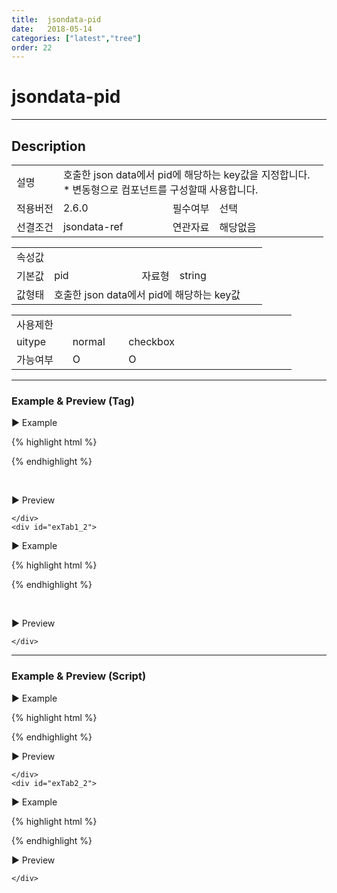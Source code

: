 ```yaml
---
title:  jsondata-pid
date:   2018-05-14
categories: ["latest","tree"]
order: 22
---
```


jsondata-pid
===

---

## Description

<table style="width:100%">
    <colgroup>
        <col width="15%"/>
        <col width="35%"/>
        <col width="15%"/>
        <col width="35%"/>
    </colgroup>
    <tr>
        <td class="tdTitle">설명</td>
        <td colspan="3">
            호출한 json data에서 pid에 해당하는 key값을 지정합니다.<br>
            * 변동형으로 컴포넌트를 구성할때 사용합니다.
        </td>
    </tr>
    <tr>
        <td class="tdTitle">적용버전</td>
        <td>2.6.0</td>
        <td class="tdTitle">필수여부</td>
        <td>선택</td>
    </tr>
    <tr>
        <td class="tdTitle">선결조건</td>
        <td>jsondata-ref</td>
        <td class="tdTitle">연관자료</td>
        <td>해당없음</td>
    </tr>
</table>
<table style="width:100%">
    <colgroup>
        <col width="15%"/>
        <col width="35%"/>
        <col width="15%"/>
        <col width="35%"/>
    </colgroup>
    <tr>
        <td class="tdTitle tdBg" colspan="4">속성값</td>
    </tr>
    <tr>
        <td class="tdTitle">기본값</td>
        <td>pid</td>
        <td class="tdTitle">자료형</td>
        <td>string</td>
    </tr>
    <tr>
        <td class="tdTitle">값형태</td>
        <td colspan="3">호출한 json data에서 pid에 해당하는 key값</td>
    </tr>
</table>
<table style="width:100%">
    <colgroup>
        <col width="20%"/>
        <col width="20%"/>
        <col width="20%"/>
        <col width="20%"/>
        <col width="20%"/>
    </colgroup>
    <tr>
        <td class="tdTitle tdBg" colspan="5">사용제한</td>
    </tr>
    <tr>
        <td>uitype</td>
        <td class="tdCenter">normal</td>
        <td class="tdCenter">checkbox</td>
        <td></td>
        <td></td>
    </tr>
    <tr>
        <td>가능여부</td>
        <td class="tdBlue tdCenter">O</td>
        <td class="tdBlue tdCenter">O</td>
        <td></td>
        <td></td>
    </tr>
</table>

---
### Example & Preview (Tag)

<script>
    var treeJsonData=[
        { "id":"1",     "pidKey":"-1",  "order" : "1", "text" : "1" },
        { "id":"1_1",   "pidKey":"1",   "order" : "1", "text" : "1_1" },
        { "id":"1_2",   "pidKey":"1",   "order" : "2", "text" : "1_2" },
        { "id":"1_1_1", "pidKey":"1_1", "order" : "1", "text" : "1_1_1" },
        { "id":"1_2_1", "pidKey":"1_2", "order" : "2", "text" : "1_2_1" }
    ];
</script>

<sbux-tabs id="exTab1" name="exTab1" uitype="normal" title-target-id-array="exTab1_1^exTab1_2" title-text-array="normal(변동형)^checkbox(변동형)" is-scrollable="false">
</sbux-tabs>
<div class="tab-content">
    <div id="exTab1_1">

▶ Example

{% highlight html %}
<script>
    var treeJsonData=[
        { "id":"1",     "pidKey":"-1",  "order" : "1", "text" : "1" },
        { "id":"1_1",   "pidKey":"1",   "order" : "1", "text" : "1_1" },
        { "id":"1_2",   "pidKey":"1",   "order" : "2", "text" : "1_2" },
        { "id":"1_1_1", "pidKey":"1_1", "order" : "1", "text" : "1_1_1" },
        { "id":"1_2_1", "pidKey":"1_2", "order" : "2", "text" : "1_2_1" }
    ]; 
</script>
<sbux-tree id="sbIdx1_1" name="sbTagNm1_1" uitype="normal" jsondata-ref="treeJsonData" jsondata-pid="pidKey"></sbux-tree>
{% endhighlight %}


<br>

▶ Preview 

<sbux-tree id="sbIdx1_1" name="sbTagNm1_1" uitype="normal" jsondata-ref="treeJsonData"  jsondata-pid="pidKey"></sbux-tree>

    </div>
    <div id="exTab1_2">

▶ Example

{% highlight html %}
<script>
    var treeJsonData=[
        { "id":"1",     "pidKey":"-1",  "order" : "1", "text" : "1" },
        { "id":"1_1",   "pidKey":"1",   "order" : "1", "text" : "1_1" },
        { "id":"1_2",   "pidKey":"1",   "order" : "2", "text" : "1_2" },
        { "id":"1_1_1", "pidKey":"1_1", "order" : "1", "text" : "1_1_1" },
        { "id":"1_2_1", "pidKey":"1_2", "order" : "2", "text" : "1_2_1" }
    ]; 
</script>
<sbux-tree id="sbIdx1_2" name="sbTagNm1_2" uitype="checkbox" jsondata-ref="treeJsonData"  jsondata-pid="pidKey"></sbux-tree>
{% endhighlight %}

<br>

▶ Preview 

<sbux-tree id="sbIdx1_2" name="sbTagNm1_2" uitype="checkbox" jsondata-ref="treeJsonData"  jsondata-pid="pidKey"></sbux-tree>

    </div>
</div>

---
### Example & Preview (Script)

<sbux-tabs id="exTab2" name="exTab2" uitype="normal" title-target-id-array="exTab2_1^exTab2_2" title-text-array="normal(변동형)^checkbox(변동형)" is-scrollable="false">
</sbux-tabs>
<div class="tab-content">
    <div id="exTab2_1">

▶ Example

{% highlight html %}
<div id="sbArea2_1"></div>
<script>
    var treeJsonData=[
        { "id":"1",     "pidKey":"-1",  "order" : "1", "text" : "1" },
        { "id":"1_1",   "pidKey":"1",   "order" : "1", "text" : "1_1" },
        { "id":"1_2",   "pidKey":"1",   "order" : "2", "text" : "1_2" },
        { "id":"1_1_1", "pidKey":"1_1", "order" : "1", "text" : "1_1_1" },
        { "id":"1_2_1", "pidKey":"1_2", "order" : "2", "text" : "1_2_1" }
    ]; 
    $(document).ready(function(){
        $('#sbArea2_1').sbTree({
            name : 'sbScriptNm2_1',
            uitype : 'normal',
            jsondataRef : 'treeJsonData',
            jsondataPid : 'pidKey'
        });
    }); 
</script>
{% endhighlight %}

<br>

▶ Preview 

<div id="sbArea2_1"></div>
<script>
    $(document).ready(function(){
        $('#sbArea2_1').sbTree({
            name : 'sbScriptNm2_1',
            uitype : 'normal',
            jsondataRef : 'treeJsonData',
            jsondataPid : 'pidKey'
        });        
    });
</script>

    </div>
    <div id="exTab2_2">

▶ Example

{% highlight html %}
<div id="sbArea2_2"></div>
<script>
    var treeJsonData=[
        { "id":"1",     "pidKey":"-1",  "order" : "1", "text" : "1" },
        { "id":"1_1",   "pidKey":"1",   "order" : "1", "text" : "1_1" },
        { "id":"1_2",   "pidKey":"1",   "order" : "2", "text" : "1_2" },
        { "id":"1_1_1", "pidKey":"1_1", "order" : "1", "text" : "1_1_1" },
        { "id":"1_2_1", "pidKey":"1_2", "order" : "2", "text" : "1_2_1" }
    ]; 
    $(document).ready(function(){
        $('#sbArea2_2').sbTree({
            name : 'sbScriptNm2_2',
            uitype : 'checkbox',
            jsondataRef : 'treeJsonData',
            jsondataPid : 'pidKey'
        });
    }); 
</script>
{% endhighlight %}

<br>

▶ Preview 

<div id="sbArea2_2"></div>
<script>
    $(document).ready(function(){
        $('#sbArea2_2').sbTree({
            name : 'sbScriptNm2_2',
            uitype : 'checkbox',
            jsondataRef : 'treeJsonData',
            jsondataPid : 'pidKey'
        });
    }); 
</script>

    </div>
</div>